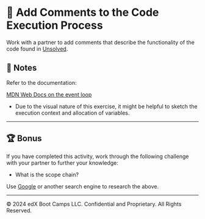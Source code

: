 # 📐 Add Comments to the Code Execution Process

Work with a partner to add comments that describe the functionality of the code found in [Unsolved](Unsolved).

## 📝 Notes

Refer to the documentation: 

[MDN Web Docs on the event loop](https://developer.mozilla.org/en-US/docs/Web/JavaScript/EventLoop)

* Due to the visual nature of this exercise, it might be helpful to sketch the execution context and allocation of variables.

---

## 🏆 Bonus

If you have completed this activity, work through the following challenge with your partner to further your knowledge:

* What is the scope chain? 

Use [Google](https://www.google.com) or another search engine to research the above.

---
© 2024 edX Boot Camps LLC. Confidential and Proprietary. All Rights Reserved.